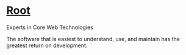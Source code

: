 # [Root][root]

[root]: https://therootcompany.com

Experts in Core Web Technologies

The software that is easiest to understand, use, and maintain has the greatest return on development.
